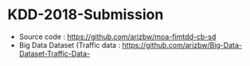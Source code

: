 # KDD-2018-Submission
- Source code  : https://github.com/arizbw/moa-fimtdd-cb-sd
- Big Data Dataset (Traffic data : https://github.com/arizbw/Big-Data-Dataset-Traffic-Data-
